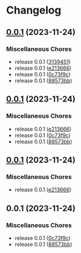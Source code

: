 # Changelog

## [0.0.1](https://github.com/yamcodes/ui/compare/v0.0.1...v0.0.1) (2023-11-24)


### Miscellaneous Chores

* release 0.0.1 ([3139451](https://github.com/yamcodes/ui/commit/3139451b23411a2fc72766ed1c2b92228991c6b8))
* release 0.0.1 ([e213666](https://github.com/yamcodes/ui/commit/e21366621b380176917a83b42d6b95a25f9ef8c6))
* release 0.0.1 ([0c73f9c](https://github.com/yamcodes/ui/commit/0c73f9c7229d6a760b0bc36a9993a88a3e1e199c))
* release 0.0.1 ([88573bb](https://github.com/yamcodes/ui/commit/88573bb1c071e784fdc253d7afaea96f1260d48a))

## [0.0.1](https://github.com/yamcodes/ui/compare/v0.0.1...v0.0.1) (2023-11-24)


### Miscellaneous Chores

* release 0.0.1 ([e213666](https://github.com/yamcodes/ui/commit/e21366621b380176917a83b42d6b95a25f9ef8c6))
* release 0.0.1 ([0c73f9c](https://github.com/yamcodes/ui/commit/0c73f9c7229d6a760b0bc36a9993a88a3e1e199c))
* release 0.0.1 ([88573bb](https://github.com/yamcodes/ui/commit/88573bb1c071e784fdc253d7afaea96f1260d48a))

## [0.0.1](https://github.com/yamcodes/ui/compare/v0.0.1...v0.0.1) (2023-11-24)


### Miscellaneous Chores

* release 0.0.1 ([e213666](https://github.com/yamcodes/ui/commit/e21366621b380176917a83b42d6b95a25f9ef8c6))

## 0.0.1 (2023-11-24)


### Miscellaneous Chores

* release 0.0.1 ([0c73f9c](https://github.com/yamcodes/ui/commit/0c73f9c7229d6a760b0bc36a9993a88a3e1e199c))
* release 0.0.1 ([88573bb](https://github.com/yamcodes/ui/commit/88573bb1c071e784fdc253d7afaea96f1260d48a))
